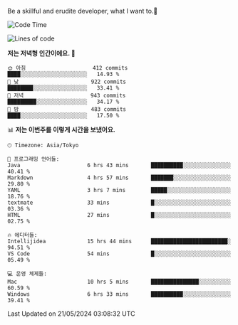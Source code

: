 Be a skillful and erudite developer, what I want to.👶

<!--START_SECTION:waka-->
![Code Time](http://img.shields.io/badge/Code%20Time-817%20hrs%2016%20mins-blue)

![Lines of code](https://img.shields.io/badge/%EC%A0%80%EB%8A%94%20%EC%97%AC%ED%83%9C%EA%B9%8C%EC%A7%80%20-2.1%20million%20%EC%A4%84%EC%9D%98%20%EC%BD%94%EB%93%9C%EB%A5%BC%20%EC%9E%91%EC%84%B1%ED%96%88%EC%96%B4%EC%9A%94.-blue)

**저는 저녁형 인간이에요. 🦉** 

```text
🌞 아침                     412 commits         ████░░░░░░░░░░░░░░░░░░░░░   14.93 % 
🌆 낮　                     922 commits         ████████░░░░░░░░░░░░░░░░░   33.41 % 
🌃 저녁                     943 commits         █████████░░░░░░░░░░░░░░░░   34.17 % 
🌙 밤　                     483 commits         ████░░░░░░░░░░░░░░░░░░░░░   17.50 % 
```


📊 **저는 이번주를 이렇게 시간을 보냈어요.** 

```text
🕑︎ Timezone: Asia/Tokyo

💬 프로그래밍 언어들: 
Java                     6 hrs 43 mins       ██████████░░░░░░░░░░░░░░░   40.41 % 
Markdown                 4 hrs 57 mins       ███████░░░░░░░░░░░░░░░░░░   29.80 % 
YAML                     3 hrs 7 mins        █████░░░░░░░░░░░░░░░░░░░░   18.76 % 
textmate                 33 mins             █░░░░░░░░░░░░░░░░░░░░░░░░   03.36 % 
HTML                     27 mins             █░░░░░░░░░░░░░░░░░░░░░░░░   02.75 % 

🔥 에디터들: 
Intellijidea             15 hrs 44 mins      ████████████████████████░   94.51 % 
VS Code                  54 mins             █░░░░░░░░░░░░░░░░░░░░░░░░   05.49 % 

💻 운영 체제들: 
Mac                      10 hrs 5 mins       ███████████████░░░░░░░░░░   60.59 % 
Windows                  6 hrs 33 mins       ██████████░░░░░░░░░░░░░░░   39.41 % 
```


 Last Updated on 21/05/2024 03:08:32 UTC
<!--END_SECTION:waka-->
